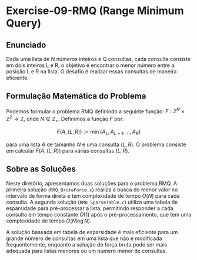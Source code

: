 # Exercise-09-RMQ (Range Minimum Query)

## Enunciado

Dada uma lista de N números inteiros e Q consultas, cada consulta consiste em dois inteiros L e R, o objetivo é encontrar o menor número entre a posição L e R na lista. O desafio é realizar essas consultas de maneira eficiente.

## Formulação Matemática do Problema

Podemos formular o problema RMQ definindo a seguinte função: $F:\mathbb{Z}^N\times\mathbb{Z}^2\rightarrow\mathbb{Z}$, onde $N\in\mathbb{Z}_+$. Definimos a função $F$ por:

$$ 
F(A, (L,R)):=\min\{A_L, A_{L+1}, ..., A_R\}
$$

para uma lista $A$ de tamanho $N$ e uma consulta $(L, R)$. O problema consiste em calcular $F(A, (L,R))$ para várias consultas $(L, R)$.

## Sobre as Soluções

Neste diretório, apresentamos duas soluções para o problema RMQ. A primeira solução (`RMQ_BruteForce.c`) realiza a busca do menor valor no intervalo de forma direta e tem complexidade de tempo $O(N)$ para cada consulta. A segunda solução (`RMQ_SparseTable.c`) utiliza uma tabela de esparsidade para pré-processar a lista, permitindo responder a cada consulta em tempo constante $O(1)$ após o pré-processamento, que tem uma complexidade de tempo $O(N \log N)$.

A solução baseada em tabela de esparsidade é mais eficiente para um grande número de consultas em uma lista que não é modificada frequentemente, enquanto a solução de força bruta pode ser mais adequada para listas menores ou um número menor de consultas.

